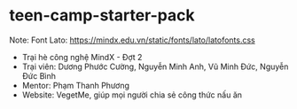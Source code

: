 # teen-camp-starter-pack

Note: Font Lato: https://mindx.edu.vn/static/fonts/lato/latofonts.css

- Trại hè công nghệ MindX - Đợt 2
- Trại viên: Dương Phước Cường, Nguyễn Minh Anh, Vũ Minh Đức, Nguyễn Đức Bình
- Mentor: Phạm Thanh Phương
- Website: VegetMe, giúp mọi người chia sẻ công thức nấu ăn
